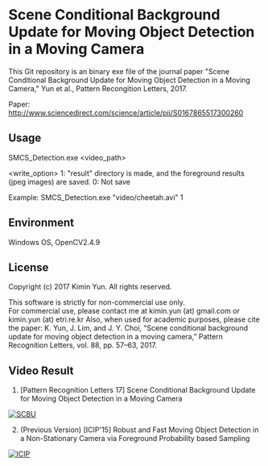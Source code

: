 Scene Conditional Background Update for Moving Object Detection in a Moving Camera
================================================================================

This  Git repository  is an  binary exe file of  the journal paper  "Scene Conditional Background Update for Moving Object Detection in a Moving Camera," Yun et al., Pattern Recongition Letters, 2017. 

Paper: http://www.sciencedirect.com/science/article/pii/S0167865517300260


Usage
--------------------------------------------------------------------------------
SMCS_Detection.exe <video_path> <write option>

<write_option>
1: "result" directory is made, and the foreground results (jpeg images) are saved.
0: Not save

Example:
SMCS_Detection.exe "video/cheetah.avi" 1


Environment
--------------------------------------------------------------------------------
Windows OS, OpenCV2.4.9


License
--------------------------------------------------------------------------------

Copyright (c) 2017 Kimin Yun.
All rights reserved.

This  software is  strictly for  non-commercial use  only.  
For  commercial use, please  contact  me at  kimin.yun (at) gmail.com or kimin.yun (at) etri.re.kr
Also,  when used  for academic  purposes, please  cite the  paper: 
K. Yun, J. Lim, and J. Y. Choi, “Scene conditional background update for moving object detection in a moving camera,” Pattern Recognition Letters, vol. 88, pp. 57–63, 2017. 


Video Result
--------------------------------------------------------------------------------
1. [Pattern Recognition Letters 17] Scene Conditional Background Update for Moving Object Detection in a Moving Camera

[![SCBU](https://img.youtube.com/vi/ZNFZzhQgjkc/0.jpg)](https://youtu.be/ZNFZzhQgjkc "SCBU")

2. (Previous Version) [ICIP'15] Robust and Fast Moving Object Detection in a Non-Stationary Camera via Foreground Probability based Sampling

[![ICIP](https://img.youtube.com/vi/2UOu4OuBYUs/0.jpg)](https://www.youtube.com/watch?v=2UOu4OuBYUs "ICIP")

